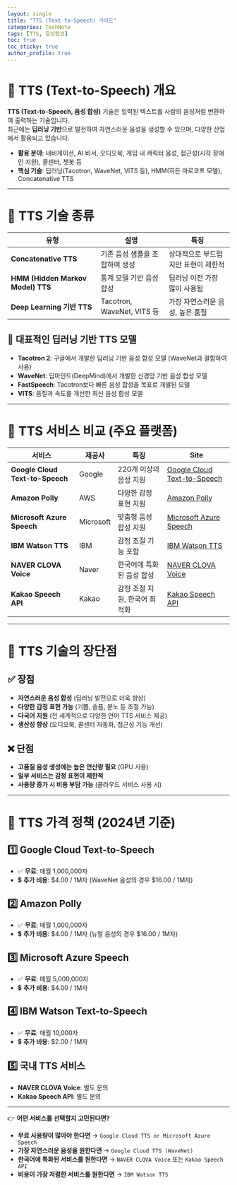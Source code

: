 ```yaml
---
layout: single
title: "TTS (Text-to-Speech) 가이드"
categories: TechNote
tags: [TTS, 음성합성]
toc: true
toc_sticky: true
author_profile: true
---
```


# 📌 TTS (Text-to-Speech) 개요

**TTS (Text-to-Speech, 음성 합성)** 기술은 입력된 텍스트를 사람의 음성처럼 변환하여 출력하는 기술입니다.  
최근에는 **딥러닝 기반**으로 발전하여 자연스러운 음성을 생성할 수 있으며, 다양한 산업에서 활용되고 있습니다.

- **활용 분야**: 내비게이션, AI 비서, 오디오북, 게임 내 캐릭터 음성, 접근성(시각 장애인 지원), 콜센터, 챗봇 등
- **핵심 기술**: 딥러닝(Tacotron, WaveNet, VITS 등), HMM(히든 마르코프 모델), Concatenative TTS

---

# 📌 TTS 기술 종류

| 유형                              | 설명                           | 특징                                |
| --------------------------------- | ------------------------------ | ----------------------------------- |
| **Concatenative TTS**             | 기존 음성 샘플을 조합하여 생성 | 상대적으로 부드럽지만 표현이 제한적 |
| **HMM (Hidden Markov Model) TTS** | 통계 모델 기반 음성 합성       | 딥러닝 이전 가장 많이 사용됨        |
| **Deep Learning 기반 TTS**        | Tacotron, WaveNet, VITS 등     | 가장 자연스러운 음성, 높은 품질     |

## 🔹 **대표적인 딥러닝 기반 TTS 모델**

- **Tacotron 2**: 구글에서 개발한 딥러닝 기반 음성 합성 모델 (WaveNet과 결합하여 사용)
- **WaveNet**: 딥마인드(DeepMind)에서 개발한 신경망 기반 음성 합성 모델
- **FastSpeech**: Tacotron보다 빠른 음성 합성을 목표로 개발된 모델
- **VITS**: 음질과 속도를 개선한 최신 음성 합성 모델

---

# 📌 TTS 서비스 비교 (주요 플랫폼)

| 서비스                          | 제공사    | 특징                          | Site                                                                                       |
| ------------------------------- | --------- | ----------------------------- | ------------------------------------------------------------------------------------------ |
| **Google Cloud Text-to-Speech** | Google    | 220개 이상의 음성 지원        | [Google Cloud Text-to-Speech](https://cloud.google.com/speech-to-text)                     |
| **Amazon Polly**                | AWS       | 다양한 감정 표현 지원         | [Amazon Polly](https://speaktor.com/text-to-speech-converter)                              |
| **Microsoft Azure Speech**      | Microsoft | 맞춤형 음성 합성 지원         | [Microsoft Azure Speech](https://azure.microsoft.com/en-us/products/ai-services/ai-speech) |
| **IBM Watson TTS**              | IBM       | 감정 조절 기능 포함           | [IBM Watson TTS](https://www.topmediai.com/shopping/text-to-speech-online)                 |
| **NAVER CLOVA Voice**           | Naver     | 한국어에 특화된 음성 합성     | [NAVER CLOVA Voice](https://clova.ai/)                                                     |
| **Kakao Speech API**            | Kakao     | 감정 조절 지원, 한국어 최적화 | [Kakao Speech API](https://developers.kakao.com/product/voice)                             |

---

# 📌 TTS 기술의 장단점

## ✅ **장점**

- **자연스러운 음성 합성** (딥러닝 발전으로 더욱 향상)
- **다양한 감정 표현 가능** (기쁨, 슬픔, 분노 등 조절 가능)
- **다국어 지원** (전 세계적으로 다양한 언어 TTS 서비스 제공)
- **생산성 향상** (오디오북, 콜센터 자동화, 접근성 기능 개선)

## ❌ **단점**

- **고품질 음성 생성에는 높은 연산량 필요** (GPU 사용)
- **일부 서비스는 감정 표현이 제한적**
- **사용량 증가 시 비용 부담 가능** (클라우드 서비스 사용 시)

---

# 📌 TTS 가격 정책 (2024년 기준)

## 1️⃣ **Google Cloud Text-to-Speech**

- ✅ **무료**: 매월 1,000,000자
- 💲 **추가 비용**: $4.00 / 1M자 (WaveNet 음성의 경우 $16.00 / 1M자)

## 2️⃣ **Amazon Polly**

- ✅ **무료**: 매월 1,000,000자
- 💲 **추가 비용**: $4.00 / 1M자 (뉴럴 음성의 경우 $16.00 / 1M자)

## 3️⃣ **Microsoft Azure Speech**

- ✅ **무료**: 매월 5,000,000자
- 💲 **추가 비용**: $4.00 / 1M자

## 4️⃣ **IBM Watson Text-to-Speech**

- ✅ **무료**: 매월 10,000자
- 💲 **추가 비용**: $2.00 / 1M자

## 5️⃣ **국내 TTS 서비스**

- **NAVER CLOVA Voice**: 별도 문의
- **Kakao Speech API**: 별도 문의

---

👉 **어떤 서비스를 선택할지 고민된다면?**

- **무료 사용량이 많아야 한다면** → `Google Cloud TTS or Microsoft Azure Speech`
- **가장 자연스러운 음성을 원한다면** → `Google Cloud TTS (WaveNet)`
- **한국어에 특화된 서비스를 원한다면** → `NAVER CLOVA Voice` 또는 `Kakao Speech API`
- **비용이 가장 저렴한 서비스를 원한다면** → `IBM Watson TTS`
